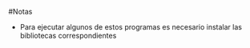 #Notas

* Para ejecutar algunos de estos programas es necesario 
  instalar las bibliotecas correspondientes